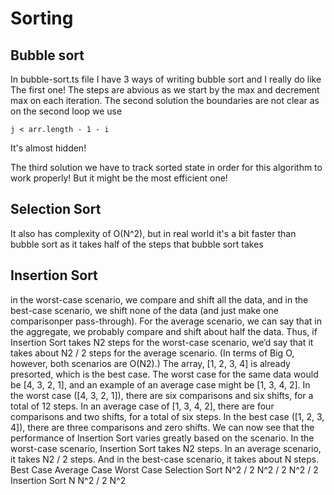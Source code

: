 # Sorting
## Bubble sort
In bubble-sort.ts file I have 3 ways of writing bubble sort and I really do like The first one!
The steps are abvious as we start by the max and decrement max on each iteration.
The second solution the boundaries are not clear as on the second loop we use

`j < arr.length - 1 - i`

It's  almost hidden!

The third solution we have to track sorted state in order for this algorithm to work properly!
But it might be the most efficient one!

## Selection Sort
It also has complexity of O(N^2), but in real world it's a bit faster than bubble sort as it takes half of the steps that bubble sort takes

## Insertion Sort
in the worst-case scenario, we compare and shift all the data, and in the best-case scenario, we shift none of the data (and just make one comparisonper pass-through).
For the average scenario, we can say that in the aggregate, we probably compare and shift about half the data.
Thus, if Insertion Sort takes N2 steps for the worst-case scenario, we’d say that it takes about N2 / 2 steps for the average scenario.
(In terms of Big O, however, both scenarios are O(N2).)
The array, [1, 2, 3, 4] is already presorted, which is the best case.
The worst case for the same data would be [4, 3, 2, 1], and an example of an average case might be [1, 3, 4, 2].
In the worst case ([4, 3, 2, 1]), there are six comparisons and six shifts, for a total of 12 steps.
In an average case of [1, 3, 4, 2], there are four comparisons
and two shifts, for a total of six steps. In the best case ([1, 2, 3, 4]), there are three comparisons and zero shifts.
We can now see that the performance of Insertion Sort varies greatly based on the scenario. In the worst-case scenario, Insertion Sort takes N2 steps.
In an average scenario, it takes N2 / 2 steps. And in the best-case scenario, it takes about N steps.
                 Best Case Average Case  Worst Case
Selection Sort    N^2 / 2     N^2 / 2       N^2 / 2
Insertion Sort    N          N^2 / 2       N^2
